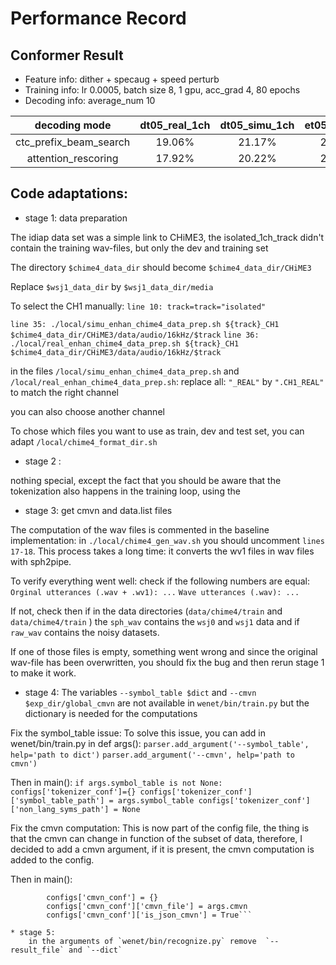 # Performance Record

## Conformer Result

* Feature info: dither + specaug + speed perturb
* Training info: lr 0.0005, batch size 8, 1 gpu, acc_grad 4, 80 epochs
* Decoding info: average_num 10

|      decoding mode     | dt05_real_1ch | dt05_simu_1ch | et05_real_1ch | et05_simu_1ch |
|:----------------------:|:-------------:|:-------------:|:-------------:|:-------------:|
| ctc_prefix_beam_search |   19.06%      |   21.17%      |   28.39%      |    29.16%     |
|  attention_rescoring   |   17.92%      |   20.22%      |   27.40%      |    28.25%     |


## Code adaptations:

* stage 1: data preparation

The idiap data set was a simple link to CHiME3, the isolated_1ch_track didn't contain the training wav-files, but only the dev and training set

The directory `$chime4_data_dir` should become `$chime4_data_dir/CHiME3`

Replace `$wsj1_data_dir` by `$wsj1_data_dir/media`

To select the CH1 manually: 
```line 10: track=track="isolated"```

```line 35: ./local/simu_enhan_chime4_data_prep.sh ${track}_CH1 $chime4_data_dir/CHiME3/data/audio/16kHz/$track```
```line 36: ./local/real_enhan_chime4_data_prep.sh ${track}_CH1 $chime4_data_dir/CHiME3/data/audio/16kHz/$track```

in the files `/local/simu_enhan_chime4_data_prep.sh` and `/local/real_enhan_chime4_data_prep.sh`: 
replace all: `"_REAL"` by `".CH1_REAL"` to match the right channel

you can also choose another channel

To chose which files you want to use as train, dev and test set, you can adapt `/local/chime4_format_dir.sh`


* stage 2 :

nothing special, except the fact that you should be aware that the tokenization also happens in the training loop, using the 

* stage 3: get cmvn and data.list files

The computation of the wav files is commented in the baseline implementation:
in `./local/chime4_gen_wav.sh` you should uncomment `lines 17-18`.
This process takes a long time: it converts the wv1 files in wav files with sph2pipe.

To verify everything went well:
check if the following numbers are equal:
```Orginal utterances (.wav + .wv1): ...```
```Wave utterances (.wav): ...```

If not, check then if in the data directories (`data/chime4/train` and  `data/chime4/train` ) the `sph_wav` contains the `wsj0` and `wsj1` data and if `raw_wav` contains the noisy datasets.

If one of those files is empty, something went wrong and since the original wav-file has been overwritten, you should fix the bug and then rerun stage 1 to make it work. 

* stage 4: 
The variables  `--symbol_table $dict` and `--cmvn $exp_dir/global_cmvn` are not available in `wenet/bin/train.py` but the dictionary is needed for the computations

Fix the symbol_table issue:
To solve this issue, you can add in wenet/bin/train.py in def args():
    ```parser.add_argument('--symbol_table', help='path to dict')```
    ```parser.add_argument('--cmvn', help='path to cmvn')```

Then in main():
    ```if args.symbol_table is not None:
        configs['tokenizer_conf']={}
        configs['tokenizer_conf']['symbol_table_path'] = args.symbol_table
        configs['tokenizer_conf']['non_lang_syms_path'] = None```

Fix the cmvn computation:
This is now part of the config file, the thing is that the cmvn can change in function of the subset of data, therefore, I decided to add a cmvn argument, if it is present, the cmvn computation is added to the config.

Then in main():
``` if args.cmvn is not None:
        configs['cmvn_conf'] = {}
        configs['cmvn_conf']['cmvn_file'] = args.cmvn
        configs['cmvn_conf']['is_json_cmvn'] = True```

* stage 5:
    in the arguments of `wenet/bin/recognize.py` remove  `--result_file` and `--dict`



